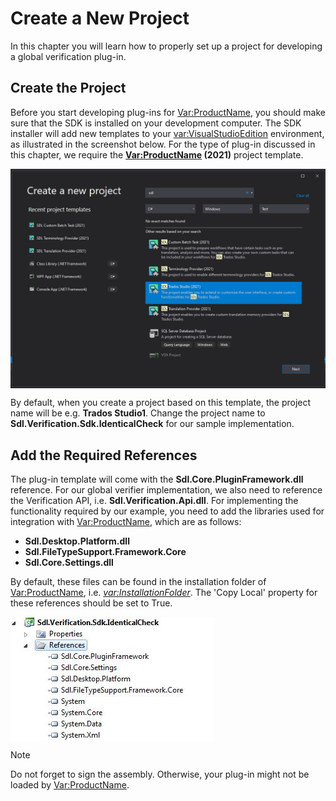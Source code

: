 Create a New Project
====

In this chapter you will learn how to properly set up a project for developing a global verification plug-in.

Create the Project
-----
Before you start developing plug-ins for <Var:ProductName>, you should make sure that the SDK is installed on your development computer. The SDK installer will add new templates to your <var:VisualStudioEdition> environment, as illustrated in the screenshot below. For the type of plug-in discussed in this chapter, we require the **<Var:ProductName> (2021)** project template.

<img style="display:block; " src="images/PlugInTemplate.jpg"/>

By default, when you create a project based on this template, the project name will be e.g. **Trados Studio1**. Change the project name to **Sdl.Verification.Sdk.IdenticalCheck** for our sample implementation.

Add the Required References
-----
The plug-in template will come with the **Sdl.Core.PluginFramework.dll** reference. For our global verifier implementation, we also need to reference the Verification API, i.e. **Sdl.Verification.Api.dll**. For implementing the functionality required by our example, you need to add the libraries used for integration with <Var:ProductName>, which are as follows:

* **Sdl.Desktop.Platform.dll**
* **Sdl.FileTypeSupport.Framework.Core**
* **Sdl.Core.Settings.dll**
  
By default, these files can be found in the installation folder of <Var:ProductName>, i.e. *<var:InstallationFolder>*. The 'Copy Local' property for these references should be set to True.

<img style="display:block; " src="images/GlobalVerifierRef.jpg"/>

> [!NOTE]
> Do not forget to sign the assembly. Otherwise, your plug-in might not be loaded by <Var:ProductName>.